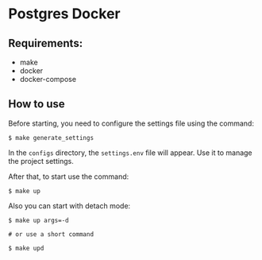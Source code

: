 # Postgres Docker

## Requirements:

* make
* docker
* docker-compose

## How to use 

Before starting, you need to configure the settings file using the command:

```shell
$ make generate_settings
```

In the `configs` directory, the `settings.env` file will appear. Use it to manage the project settings.

After that, to start use the command:

```shell
$ make up
```

Also you can start with detach mode:

```shell
$ make up args=-d

# or use a short command

$ make upd
```
